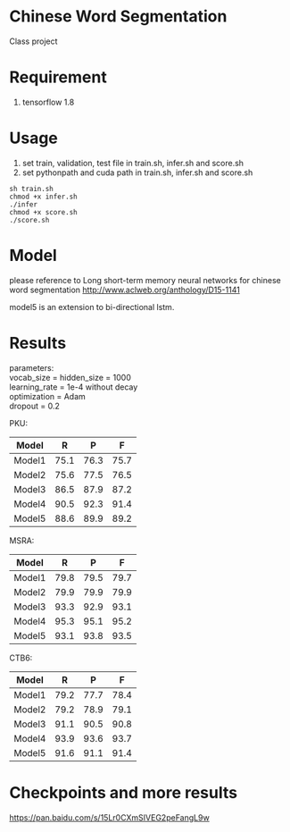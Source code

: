 # Chinese Word Segmentation

Class project

# Requirement
1. tensorflow 1.8

# Usage

1. set train, validation, test file in train.sh, infer.sh and score.sh
2. set pythonpath and cuda path in train.sh, infer.sh and score.sh

```
sh train.sh
chmod +x infer.sh
./infer
chmod +x score.sh
./score.sh
```

# Model
please reference to 
Long short-term memory neural networks for chinese word segmentation
http://www.aclweb.org/anthology/D15-1141

model5 is an extension to bi-directional lstm.

# Results
parameters:  
vocab_size = hidden_size = 1000  
learning_rate = 1e-4 without decay  
optimization = Adam  
dropout = 0.2  

PKU:  

|Model|R|P|F| 
|-|-|-|-| 
|Model1|75.1|76.3|75.7|
|Model2|75.6|77.5|76.5|
|Model3|86.5|87.9|87.2|
|Model4|90.5|92.3|91.4|
|Model5|88.6|89.9|89.2|

MSRA:  

|Model|R|P|F|
|-|-|-|-|
|Model1|79.8|79.5|79.7|
|Model2|79.9|79.9|79.9|
|Model3|93.3|92.9|93.1|
|Model4|95.3|95.1|95.2|
|Model5|93.1|93.8|93.5|
  
CTB6:  

|Model|R|P|F|
|-|-|-|-|
|Model1|79.2|77.7|78.4|
|Model2|79.2|78.9|79.1|
|Model3|91.1|90.5|90.8|
|Model4|93.9|93.6|93.7|
|Model5|91.6|91.1|91.4|

# Checkpoints and more results
https://pan.baidu.com/s/15Lr0CXmSIVEG2peFangL9w
